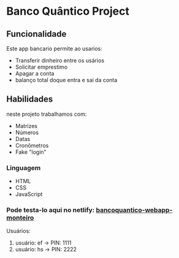 # Banco Quântico Project

## Funcionalidade
Este app bancario permite ao usarios:
- Transferir dinheiro entre os usários
- Solicitar emprestimo 
- Apagar a conta 
- balanço total doque entra e sai da conta

## Habilidades
neste projeto trabalhamos com:
- Matrizes 
- Números 
- Datas 
- Cronômetros 
- Fake "login"

### Linguagem 
- HTML
- CSS
- JavaScript

### Pode testa-lo aqui no netlify: [bancoquantico-webapp-monteiro](https://bancoquantico-webapp-monteiro.netlify.app/)

Usuários:
1) usuário: ef -> PIN: 1111
2) usuário: hs -> PIN: 2222



